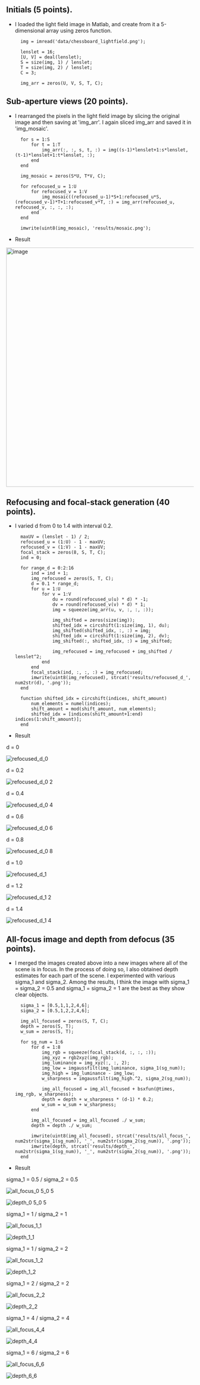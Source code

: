 ## Initials (5 points).
* I loaded the light field image in Matlab, and create from it a 5-dimensional array using zeros function.

        img = imread('data/chessboard_lightfield.png');

        lenslet = 16;
        [U, V] = deal(lenslet);
        S = size(img, 1) / lenslet;
        T = size(img, 2) / lenslet;
        C = 3;

        img_arr = zeros(U, V, S, T, C);
    
    
## Sub-aperture views (20 points).
* I rearranged the pixels in the light field image by slicing the original image and then saving at 'img_arr'. I again sliced img_arr and saved it in 'img_mosaic'.
 
        for s = 1:S
            for t = 1:T
                img_arr(:, :, s, t, :) = img((s-1)*lenslet+1:s*lenslet, (t-1)*lenslet+1:t*lenslet, :);
            end
        end

        img_mosaic = zeros(S*U, T*V, C);

        for refocused_u = 1:U
            for refocused_v = 1:V
                img_mosaic((refocused_u-1)*S+1:refocused_u*S, (refocused_v-1)*T+1:refocused_v*T, :) = img_arr(refocused_u, refocused_v, :, :, :);
            end
        end

        imwrite(uint8(img_mosaic), 'results/mosaic.png');

* Result
<img width="642" alt="image" src="https://github.com/yoonjiJung/AI621/assets/75105873/86a5f59d-8269-4709-b20c-ada13411852a">


## Refocusing and focal-stack generation (40 points).
* I varied d from 0 to 1.4 with interval 0.2. 

        maxUV = (lenslet - 1) / 2;
        refocused_u = (1:U) - 1 - maxUV;
        refocused_v = (1:V) - 1 - maxUV;
        focal_stack = zeros(8, S, T, C);  
        ind = 0;

        for range_d = 0:2:16
            ind = ind + 1;
            img_refocused = zeros(S, T, C);
            d = 0.1 * range_d;
            for u = 1:U
                for v = 1:V
                    du = round(refocused_u(u) * d) * -1;
                    dv = round(refocused_v(v) * d) * 1;
                    img = squeeze(img_arr(u, v, :, :, :));

                    img_shifted = zeros(size(img));
                    shifted_idx = circshift(1:size(img, 1), du);
                    img_shifted(shifted_idx, :, :) = img;
                    shifted_idx = circshift(1:size(img, 2), dv);
                    img_shifted(:, shifted_idx, :) = img_shifted;

                    img_refocused = img_refocused + img_shifted / lenslet^2;    
                end
            end
            focal_stack(ind, :, :, :) = img_refocused;
            imwrite(uint8(img_refocused), strcat('results/refocused_d_', num2str(d), '.png'));
        end

        function shifted_idx = circshift(indices, shift_amount)
            num_elements = numel(indices);
            shift_amount = mod(shift_amount, num_elements);
            shifted_idx = [indices(shift_amount+1:end) indices(1:shift_amount)];
        end

* Result

d = 0

![refocused_d_0](https://github.com/yoonjiJung/AI621/assets/75105873/0d04cf62-361c-4318-8449-cdd03767d853)

d = 0.2

![refocused_d_0 2](https://github.com/yoonjiJung/AI621/assets/75105873/5c8ebbd4-b551-4f76-b99b-2870d3902b6f)

d = 0.4

![refocused_d_0 4](https://github.com/yoonjiJung/AI621/assets/75105873/83abc28c-23e5-45da-a196-65755f1ca11e)

d = 0.6

![refocused_d_0 6](https://github.com/yoonjiJung/AI621/assets/75105873/ecb609a1-fd44-45a4-b419-6f830d8c0927)

d = 0.8

![refocused_d_0 8](https://github.com/yoonjiJung/AI621/assets/75105873/82af5f5c-3a0e-42ea-8b4e-41ebf52710c9)

d = 1.0

![refocused_d_1](https://github.com/yoonjiJung/AI621/assets/75105873/6c278762-386c-4866-bd6b-f008b5a524d4)

d = 1.2

![refocused_d_1 2](https://github.com/yoonjiJung/AI621/assets/75105873/8d56c60d-4d7f-4355-86b9-52c274010078)

d = 1.4

![refocused_d_1 4](https://github.com/yoonjiJung/AI621/assets/75105873/c211ddc5-24c1-4306-a6ed-5b675ed12c35)


## All-focus image and depth from defocus (35 points).
* I merged the images created above into a new images where all of the scene is in focus. In the process of doing so, I also obtained depth estimates for each part of the scene. I experimented with various sigma_1 and sigma_2. Among the results, I think the image with sigma_1 = sigma_2 = 0.5 and sigma_1 = sigma_2 = 1 are the best as they show clear objects.

        sigma_1 = [0.5,1,1,2,4,6];
        sigma_2 = [0.5,1,2,2,4,6];

        img_all_focused = zeros(S, T, C);
        depth = zeros(S, T);
        w_sum = zeros(S, T);

        for sg_num = 1:6
            for d = 1:8
                img_rgb = squeeze(focal_stack(d, :, :, :));
                img_xyz = rgb2xyz(img_rgb);
                img_luminance = img_xyz(:, :, 2);
                img_low = imgaussfilt(img_luminance, sigma_1(sg_num));
                img_high = img_luminance - img_low;
                w_sharpness = imgaussfilt(img_high.^2, sigma_2(sg_num));

                img_all_focused = img_all_focused + bsxfun(@times, img_rgb, w_sharpness);
                depth = depth + w_sharpness * (d-1) * 0.2;
                w_sum = w_sum + w_sharpness;
            end

            img_all_focused = img_all_focused ./ w_sum;
            depth = depth ./ w_sum;

            imwrite(uint8(img_all_focused), strcat('results/all_focus_', num2str(sigma_1(sg_num)), '_', num2str(sigma_2(sg_num)), '.png'));
            imwrite(depth, strcat('results/depth_', num2str(sigma_1(sg_num)), '_', num2str(sigma_2(sg_num)), '.png'));
        end

* Result

sigma_1 = 0.5 / sigma_2 = 0.5

![all_focus_0 5_0 5](https://github.com/yoonjiJung/AI621/assets/75105873/8076a1da-02f5-4540-bcae-fa96cd1f7bbc)

![depth_0 5_0 5](https://github.com/yoonjiJung/AI621/assets/75105873/ae6cdd55-80c8-4773-b200-e8e83f2037f2)

sigma_1 = 1 / sigma_2 = 1

![all_focus_1_1](https://github.com/yoonjiJung/AI621/assets/75105873/d11da0da-9cb8-418a-a548-936d35c21aa8)

![depth_1_1](https://github.com/yoonjiJung/AI621/assets/75105873/2076cc67-2245-4110-9fcb-e11095209363)

sigma_1 = 1 / sigma_2 = 2

![all_focus_1_2](https://github.com/yoonjiJung/AI621/assets/75105873/cb71b525-c87a-4e26-87cb-8f16b3409017)

![depth_1_2](https://github.com/yoonjiJung/AI621/assets/75105873/29a1478f-9b2e-4564-be01-05036fd5a74b)

sigma_1 = 2 / sigma_2 = 2

![all_focus_2_2](https://github.com/yoonjiJung/AI621/assets/75105873/86fa16c0-f766-4e14-9c00-4c530cd94139)

![depth_2_2](https://github.com/yoonjiJung/AI621/assets/75105873/f092ec7a-3ee0-4401-9885-38857a69c7b8)

sigma_1 = 4 / sigma_2 = 4

![all_focus_4_4](https://github.com/yoonjiJung/AI621/assets/75105873/5b12e65e-66f8-4581-a53e-5195a6ef26f5)

![depth_4_4](https://github.com/yoonjiJung/AI621/assets/75105873/fa2de9a2-ef46-49bc-befe-c22848265dee)

sigma_1 = 6 / sigma_2 = 6

![all_focus_6_6](https://github.com/yoonjiJung/AI621/assets/75105873/89057c52-278a-430b-91ca-78f1c318656d)

![depth_6_6](https://github.com/yoonjiJung/AI621/assets/75105873/d3296d2f-89da-4f04-b06a-d520c5950302)

